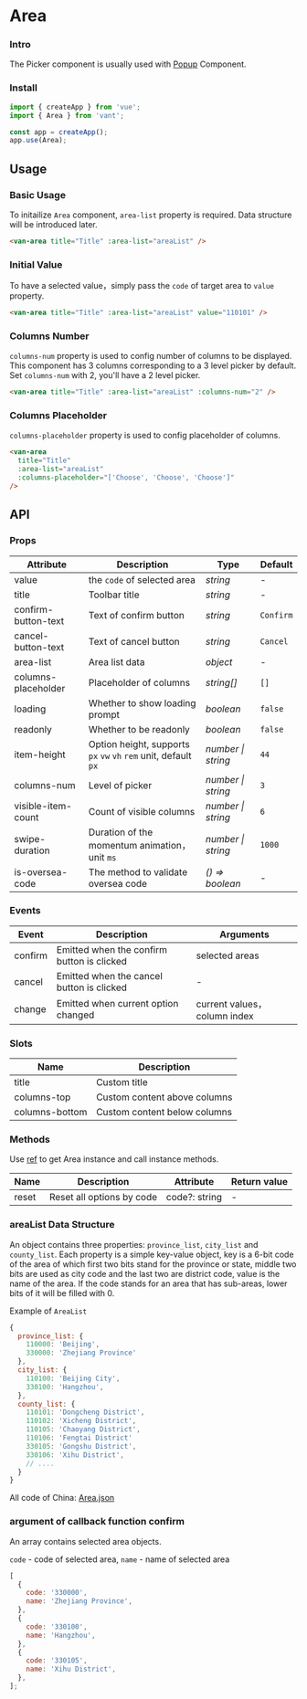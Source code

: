 # Area

### Intro

The Picker component is usually used with [Popup](#/en-US/popup) Component.

### Install

```js
import { createApp } from 'vue';
import { Area } from 'vant';

const app = createApp();
app.use(Area);
```

## Usage

### Basic Usage

To initailize `Area` component, `area-list` property is required. Data structure will be introduced later.

```html
<van-area title="Title" :area-list="areaList" />
```

### Initial Value

To have a selected value，simply pass the `code` of target area to `value` property.

```html
<van-area title="Title" :area-list="areaList" value="110101" />
```

### Columns Number

`columns-num` property is used to config number of columns to be displayed. This component has 3 columns corresponding to a 3 level picker by default. Set `columns-num` with 2, you'll have a 2 level picker.

```html
<van-area title="Title" :area-list="areaList" :columns-num="2" />
```

### Columns Placeholder

`columns-placeholder` property is used to config placeholder of columns.

```html
<van-area
  title="Title"
  :area-list="areaList"
  :columns-placeholder="['Choose', 'Choose', 'Choose']"
/>
```

## API

### Props

| Attribute | Description | Type | Default |
| --- | --- | --- | --- |
| value | the `code` of selected area | _string_ | - |
| title | Toolbar title | _string_ | - |
| confirm-button-text | Text of confirm button | _string_ | `Confirm` |
| cancel-button-text | Text of cancel button | _string_ | `Cancel` |
| area-list | Area list data | _object_ | - |
| columns-placeholder | Placeholder of columns | _string[]_ | `[]` |
| loading | Whether to show loading prompt | _boolean_ | `false` |
| readonly | Whether to be readonly | _boolean_ | `false` |
| item-height | Option height, supports `px` `vw` `vh` `rem` unit, default `px` | _number \| string_ | `44` |
| columns-num | Level of picker | _number \| string_ | `3` |
| visible-item-count | Count of visible columns | _number \| string_ | `6` |
| swipe-duration | Duration of the momentum animation，unit `ms` | _number \| string_ | `1000` |
| is-oversea-code | The method to validate oversea code | _() => boolean_ | - |

### Events

| Event | Description | Arguments |
| --- | --- | --- |
| confirm | Emitted when the confirm button is clicked | selected areas |
| cancel | Emitted when the cancel button is clicked | - |
| change | Emitted when current option changed | current values，column index |

### Slots

| Name           | Description                  |
| -------------- | ---------------------------- |
| title          | Custom title                 |
| columns-top    | Custom content above columns |
| columns-bottom | Custom content below columns |

### Methods

Use [ref](https://v3.vuejs.org/guide/component-template-refs.html) to get Area instance and call instance methods.

| Name  | Description               | Attribute     | Return value |
| ----- | ------------------------- | ------------- | ------------ |
| reset | Reset all options by code | code?: string | -            |

### areaList Data Structure

An object contains three properties: `province_list`, `city_list` and `county_list`. Each property is a simple key-value object, key is a 6-bit code of the area of which first two bits stand for the province or state, middle two bits are used as city code and the last two are district code, value is the name of the area. If the code stands for an area that has sub-areas, lower bits of it will be filled with 0.

Example of `AreaList`

```js
{
  province_list: {
    110000: 'Beijing',
    330000: 'Zhejiang Province'
  },
  city_list: {
    110100: 'Beijing City',
    330100: 'Hangzhou',
  },
  county_list: {
    110101: 'Dongcheng District',
    110102: 'Xicheng District',
    110105: 'Chaoyang District',
    110106: 'Fengtai District'
    330105: 'Gongshu District',
    330106: 'Xihu District',
    // ....
  }
}
```

All code of China: [Area.json](https://github.com/youzan/vant/blob/dev/src/area/demo/area-en.js)

### argument of callback function confirm

An array contains selected area objects.

`code` - code of selected area, `name` - name of selected area

```js
[
  {
    code: '330000',
    name: 'Zhejiang Province',
  },
  {
    code: '330100',
    name: 'Hangzhou',
  },
  {
    code: '330105',
    name: 'Xihu District',
  },
];
```

